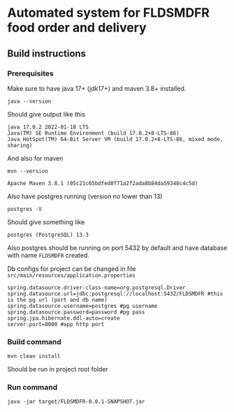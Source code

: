 # Automated system for FLDSMDFR food order and delivery
## Build instructions
### Prerequisites 
Make sure to have java 17+ (jdk17+) and maven 3.8+ installed.
````
java --version
````
Should give output like this
````
java 17.0.2 2022-01-18 LTS
Java(TM) SE Runtime Environment (build 17.0.2+8-LTS-86)
Java HotSpot(TM) 64-Bit Server VM (build 17.0.2+8-LTS-86, mixed mode, sharing)
````
And also for maven
````
mvn --version
````
````
Apache Maven 3.8.1 (05c21c65bdfed0f71a2f2ada8b84da59348c4c5d)
````

Also have postgres running (version no lower than 13)
````
postgres -V
````
Should give something like
````
postgres (PostgreSQL) 13.3
````
Also postgres should be running on port 5432 by default and have database with name `FLDSMDFR` created.

Db configs for project can be changed in file `src/main/resources/application.properties`
````
spring.datasource.driver-class-name=org.postgresql.Driver
spring.datasource.url=jdbc:postgresql://localhost:5432/FLDSMDFR #this is the pg url (port and db name)
spring.datasource.username=postgres #pg username
spring.datasource.password=password #pg pass
spring.jpa.hibernate.ddl-auto=create
server.port=8080 #app http port
````

### Build command
````
mvn clean install 
````
Should be run in project root folder
### Run command 
````
java -jar target/FLDSMDFR-0.0.1-SNAPSHOT.jar
````
